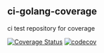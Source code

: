 ## ci-golang-coverage 

ci test repository for coverage 

[![Coverage Status](https://coveralls.io/repos/github/researchlab/ci-golang-coverage/badge.svg?branch=master)](https://coveralls.io/github/researchlab/ci-golang-coverage?branch=master)
[![codecov](https://codecov.io/gh/researchlab/ci-golang-coverage/branch/master/graph/badge.svg)](https://codecov.io/gh/researchlab/ci-golang-coverage)

